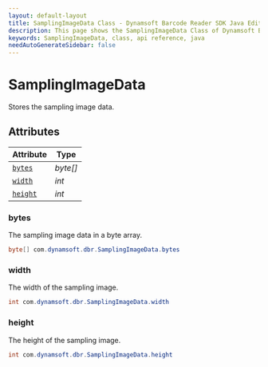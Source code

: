 ```yaml
---
layout: default-layout
title: SamplingImageData Class - Dynamsoft Barcode Reader SDK Java Edition API Reference
description: This page shows the SamplingImageData Class of Dynamsoft Barcode Reader SDK Java Edition API Reference.
keywords: SamplingImageData, class, api reference, java
needAutoGenerateSidebar: false
---
```



# SamplingImageData
Stores the sampling image data.
  

## Attributes
  
| Attribute | Type |
|---------- | ---- |
| [`bytes`](#bytes) | *byte\[\]* |
| [`width`](#width) | *int* |
| [`height`](#height) | *int* |


### bytes
The sampling image data in a byte array.
```java
byte[] com.dynamsoft.dbr.SamplingImageData.bytes
```

### width
The width of the sampling image.
```java
int com.dynamsoft.dbr.SamplingImageData.width
```

### height
The height of the sampling image.
```java
int com.dynamsoft.dbr.SamplingImageData.height
```
